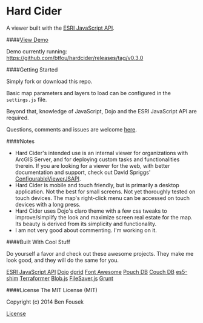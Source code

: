 Hard Cider
==========

A viewer built with the [ESRI JavaScript API](https://developers.arcgis.com/javascript/).

####[View Demo](http://btfou.github.io/hardcider/)

Demo currently running: https://github.com/btfou/hardcider/releases/tag/v0.3.0

####Getting Started

Simply fork or download this repo.

Basic map parameters and layers to load can be configured in the `settings.js` file.

Beyond that, knowledge of JavaScript, Dojo and the ESRI JavaScript API are required.

Questions, comments and issues are welcome [here](https://github.com/btfou/hardcider/issues).

####Notes

* Hard Cider's intended use is an internal viewer for organizations with ArcGIS Server, and for deploying custom tasks and functionalities therein. If you are looking for a viewer for the web, with better documentation and support, check out David Spriggs' [ConfigurableViewerJSAPI](https://github.com/DavidSpriggs/ConfigurableViewerJSAPI).
* Hard Cider is mobile and touch friendly, but is primarily a desktop application. Not the best for small screens. Not yet thoroughly tested on touch devices. The map's right-click menu can be accessed on touch devices with a long press.
* Hard Cider uses Dojo's claro theme with a few css tweaks to improve/simplify the look and maximize screen real estate for the map. Its beauty is derived from its simplicity and functionality.
* I am not very good about commenting. I'm working on it.

####Built With Cool Stuff

Do yourself a favor and check out these awesome projects. They make me look good, and they will do the same for you.

[ESRI JavaScript API](https://developers.arcgis.com/javascript/) [Dojo](http://dojotoolkit.org/) [dgrid](http://dojofoundation.org/packages/dgrid/) [Font Awesome](http://fortawesome.github.io/Font-Awesome/) [Pouch DB](http://pouchdb.com/) [Couch DB](http://couchdb.apache.org/) [es5-shim](https://github.com/es-shims/es5-shim) [Terraformer](http://terraformer.io/) [Blob.js](https://github.com/eligrey/Blob.js) [FileSaver.js](https://github.com/eligrey/FileSaver.js) [Grunt](http://gruntjs.com/)

####License
The MIT License (MIT)

Copyright (c) 2014 Ben Fousek

[License](https://github.com/btfou/hardcider/blob/master/LICENSE)
